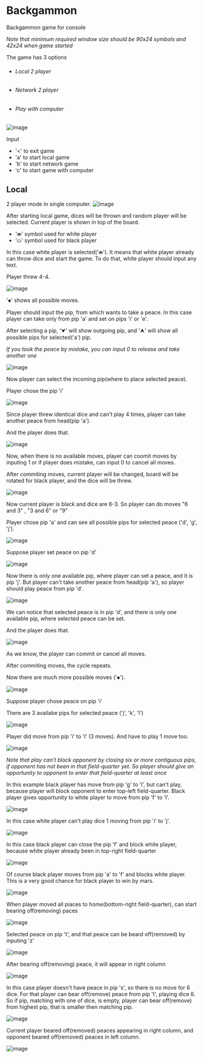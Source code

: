 # Backgammon
Backgammon game for console

*Note that minimum required window size should be 90x24 symbols and 42x24 when game started*

The game has 3 options
- ###### Local 2 player
- ###### Network 2 player
- ###### Play with computer
![image](https://user-images.githubusercontent.com/39254771/197335237-634dd0e5-c491-401a-968f-e36a3162bbb5.png)


Input 
- '<' to exit game
- 'a' to start local game
- 'b' to start network game
- 'c' to start game with computer

## Local
2 player mode in single computer.
![image](https://user-images.githubusercontent.com/39254771/197335222-abfca6e2-7a8d-4498-8ca2-98b2bd99affc.png)

After starting local game, dices will be thrown and random player will be selected. Current player is shown in top of the board. 
- '⛂' symbol used for white player
- '⛀' symbol used for black player

In this case white player is selected('⛂'). It means that white player already can throw dice and start the game. To do that, white player should input any text.

Player threw 4-4.

![image](https://user-images.githubusercontent.com/39254771/197336823-3349bb40-a9e9-4ca8-9f77-8e4b4f2d4433.png)

'🞙' shows all possible moves. 

Player should input the pip, from which wants to take a peace. In this case player can take only from pip 'a' and set on pips 'i' or 'e'.

After selecting a pip, '⮟' will show outgoing pip, and '⮝' will show all possible pips for selected('a') pip.

*If you took the peace by mistake, you can input 0 to release and take another one*

![image](https://user-images.githubusercontent.com/39254771/197337193-b8239745-6272-4b4f-952b-692693f7a67b.png)

Now player can select the incoming pip(where to place selected peace).

Player chose the pip 'i'

![image](https://user-images.githubusercontent.com/39254771/197337644-5a7ea9bc-d085-4711-b1b3-924f1d987ad1.png)

Since player threw identical dice and can't play 4 times, player can take another peace from head(pip 'a').

And the player does that.

![image](https://user-images.githubusercontent.com/39254771/197337929-077769da-10dd-4e17-8610-0e8b42c96a5f.png)

Now, when there is no available moves, player can coomit moves by inputing 1 or if player does mistake, can input 0 to cancel all moves.

After commiting moves, current player will be changed, board will be rotated for black player, and the dice will be threw.

![image](https://user-images.githubusercontent.com/39254771/197338188-fa14eb67-3f1c-49e2-b0c0-b7ab9fe6fc04.png)

Now current player is black and dice are 6-3. So player can do moves "6 and 3"
, "3 and 6" or "9"

Player chose pip 'a' and can see all possible pips for selected peace ('d', 'g', 'j').

![image](https://user-images.githubusercontent.com/39254771/197338447-9b30790e-1331-49de-b378-ce8ce56bb2e3.png)

Suppose player set peace on pip 'd'

![image](https://user-images.githubusercontent.com/39254771/197338527-e3e781dc-2f3e-4190-ab61-7269fdab116e.png)

Now there is only one available pip, where player can set a peace, and it is pip 'j'. But player can't take another peace from head(pip 'a'), so player should play peace from pip 'd'.

![image](https://user-images.githubusercontent.com/39254771/197338658-fc266f0e-99b5-4258-927b-32c79b96b24d.png)

We can notice that selected peace is in pip 'd', and there is only one available pip, where selected peace can be set.

And the player does that.

![image](https://user-images.githubusercontent.com/39254771/197338795-676626c0-a23f-4c5f-b762-4cbe4c5782e5.png)

As we know, the player can commit or cancel all moves.


After commiting moves, the cycle repeats.

Now there are much more possible moves ('🞙').

![image](https://user-images.githubusercontent.com/39254771/197338832-a2d7a42a-e057-45ea-a8fd-7020c23d2603.png)

Suppose player chose peace on pip 'i'

There are 3 availabe pips for selected peace ('j', 'k', 'l')

![image](https://user-images.githubusercontent.com/39254771/197338977-917aac1c-c7c7-47d9-9a8f-91298b501e8f.png)

Player did move from pip 'i' to 'l' (3 moves). And have to play 1 move too.

![image](https://user-images.githubusercontent.com/39254771/197339082-553ccedf-41ed-4ab4-ad6c-616a0739f22e.png)



*Note that play can't block opponent by closing six or more contiguous pips, if opponent has not been in that field-quarter yet. So player should give an opportunity to opponent to enter that field-quarter at least once*

In this example black player has move from pip 'g' to 'l', but can't play, because player will block 
opponent to enter top-left field-quarter. Black player gives opportunity to white player to move from pip 'f' to 'l'.

![image](https://user-images.githubusercontent.com/39254771/197339638-c595ac5f-fb61-4574-baa1-36ba26951327.png)

In this case white player can't play dice 1 moving from pip 'i' to 'j'.

![image](https://user-images.githubusercontent.com/39254771/197339792-a89ec279-28ee-40b7-8dfc-9ddae31a1393.png)

In this case black player can close the pip 'f' and block white player, because white player already been in top-right field-quarter

![image](https://user-images.githubusercontent.com/39254771/197339998-837e049f-5de8-4f10-b270-9bac3222c1bb.png)

Of course black player moves from pip 'a' to 'f' and blocks white player. This is a very good chance for black player to win by mars.

![image](https://user-images.githubusercontent.com/39254771/197340092-e76fd943-ad0b-4f7b-9aff-fa533bf491a0.png)



When player moved all piaces to home(bottom-right field-quarter), can start bearing off(removing) paces

![image](https://user-images.githubusercontent.com/39254771/197340902-bc99d383-254b-4722-908e-6c9c0dbde377.png)

Selected peace on pip 't', and that peace can be beard off(removed) by inputing 'z'

![image](https://user-images.githubusercontent.com/39254771/197340945-21e95892-c091-48d4-ace9-ca7d44ece822.png)

After bearing off(removing) peace, it will appear in right column

![image](https://user-images.githubusercontent.com/39254771/197341023-81e8f6c7-096b-4652-90b3-135b88580885.png)


In this case player doesn't have peace in pip 's', so there is no move for 6 dice. For that player can bear off(remove) peace from pip 't', playing dice 6.
So if pip, matching with one of dice, is empty, player can bear off(remove) from highest pip, that is smaller then matching pip.

![image](https://user-images.githubusercontent.com/39254771/197341262-a2ea442a-2474-4812-8e63-c8691d1adeee.png)

Current player beared off(removed) peaces appearing in right column, and opponent beared off(removed) peaces in left column.

![image](https://user-images.githubusercontent.com/39254771/197341672-e43e272c-3640-473f-a792-a6720ae60cc7.png)
